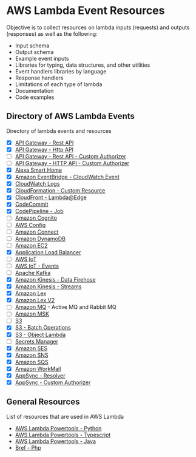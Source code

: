 # AWS Lambda Event Resources

Objective is to collect resources on lambda inputs (requests) and outputs (responses) as well as the following:

- Input schema
- Output schema
- Example event inputs
- Libraries for typing, data structures, and other utilities
- Event handlers libraries by language
- Response handlers
- Limitations of each type of lambda
- Documentation
- Code examples

## Directory of AWS Lambda Events

Directory of lambda events and resources

- [x] [API Gateway - Rest API](./api-rest.md)
- [X] [API Gateway - Http API](./api-http-api.md)
- [ ] [API Gateway - Rest API - Custom Authorizer](./api-customer-authorizer-rest.md)
- [ ] [API Gateway - HTTP API - Custom Authorizer](./api-customer-authorizer-http.md)
- [X] [Alexa Smart Home](./alex-smart-home.md)
- [X] [Amazon EventBridge - CloudWatch Event](./event-bridge.md)
- [X] [CloudWatch Logs](./cloudwatch-logs.md)
- [X] [CloudFormation - Custom Resource](./cloudformation.md)
- [X] [CloudFront - Lambda@Edge](./cloudfront-lambda-edge.md)
- [X] [CodeCommit](./code-commit.md)
- [X] [CodePipeline - Job](./code-pipeline-job.md)
- [ ] [Amazon Cognito](./cognito.md)
- [ ] [AWS Config](./config.md)
- [ ] [Amazon Connect](./connect.md)
- [ ] [Amazon DynamoDB](./dynamodb.md)
- [ ] [Amazon EC2](./ec2.md)
- [X] [Application Load Balancer](./alb.md)
- [ ] [AWS IoT](./iot.md)
- [ ] [AWS IoT - Events](./iot-events.md)
- [ ] [Apache Kafka](./apache-kafka.md)
- [X] [Amazon Kinesis - Data Firehose](./kinesis-firehose.md)
- [X] [Amazon Kinesis - Streams](./kinesis-streams.md)
- [X] [Amazon Lex](./lex.md)
- [X] [Amazon Lex V2](./lex-v2.md)
- [ ] [Amazon MQ](./mq.md) - Active MQ and Rabbit MQ
- [ ] [Amazon MSK](./amazon-msk.md)
- [ ] [S3](./s3.md)
- [X] [S3 - Batch Operations](./s3-batch.md)
- [X] [S3 - Object Lambda](./s3-object-lambda.md)
- [ ] [Secrets Manager](./secrets-manager.md)
- [X] [Amazon SES](./ses.md)
- [X] [Amazon SNS](./sns.md)
- [X] [Amazon SQS](./sqs.md)
- [X] [Amazon WorkMail](./work-mail.md)
- [X] [AppSync - Resolver](./appsync-resolver.md)
- [X] [AppSync - Custom Authorizer](./appsync-authorizer.md)

## General Resources

List of resources that are used in AWS Lambda

- [AWS Lambda Powertools - Python](https://awslabs.github.io/aws-lambda-powertools-python/latest/)
- [AWS Lambda Powertools - Typescript](https://awslabs.github.io/aws-lambda-powertools-typescript/latest/)
- [AWS Lambda Powertools - Java](https://awslabs.github.io/aws-lambda-powertools-java/)
- [Bref - Php](https://bref.sh/)
